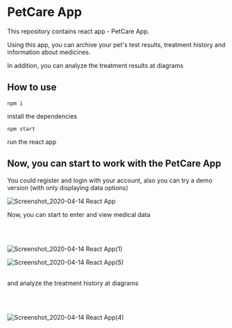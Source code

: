 <h1>PetCare App</h1>
<p> This repository contains react app - PetCare App.</p>
  <p>Using this app, you can archive your pet's test results, treatment history and information about medicines.<p>
    <p>In addition, you can analyze the treatment results at diagrams</p>
    
<h2> How to use</h2>

```npm i``` <p> install the dependencies</p>
```npm start```<p> run the react app<p/>
    
  
 <h2> Now, you can start to work with the PetCare App</h2>
 You could register and login with your account, also you can try a demo version (with only displaying data options)<br/>
 
![Screenshot_2020-04-14 React App](https://user-images.githubusercontent.com/52631841/79248406-1b763e80-7e7c-11ea-8149-2fc88248c250.png)

<p>Now, you can start to enter and view medical data</p><br/><br/>

 
![Screenshot_2020-04-14 React App(1)](https://user-images.githubusercontent.com/52631841/79249572-c0dde200-7e7d-11ea-842d-d537ebf76c5f.png)

 
![Screenshot_2020-04-14 React App(5)](https://user-images.githubusercontent.com/52631841/79249673-e9fe7280-7e7d-11ea-9563-74a8dc46d642.png)
<br/>
<br/>
<p> and analyze the treatment history at diagrams</p><br/><br/>
  
 
![Screenshot_2020-04-14 React App(4)](https://user-images.githubusercontent.com/52631841/79249865-2d58e100-7e7e-11ea-83e4-cb3fec77ca36.png)
